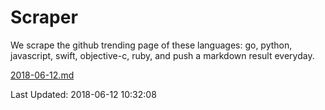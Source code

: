 # Scraper

We scrape the github trending page of these languages: go, python, javascript, swift, objective-c, ruby, and push a markdown result everyday.

[2018-06-12.md](https://github.com/henson/Scraper/blob/master/2018-06-12.md)

Last Updated: 2018-06-12 10:32:08